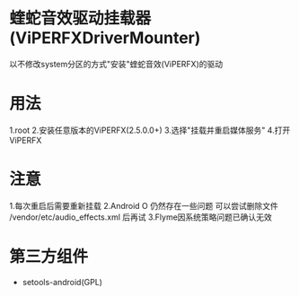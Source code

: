 # 蝰蛇音效驱动挂载器(ViPERFXDriverMounter)
以不修改system分区的方式"安装"蝰蛇音效(ViPERFX)的驱动

# 用法
1.root
2.安装任意版本的ViPERFX(2.5.0.0+)
3.选择"挂载并重启媒体服务"
4.打开ViPERFX

# 注意
1.每次重启后需要重新挂载
2.Android O 仍然存在一些问题 可以尝试删除文件 /vendor/etc/audio_effects.xml 后再试
3.Flyme因系统策略问题已确认无效

# 第三方组件
* setools-android(GPL)
